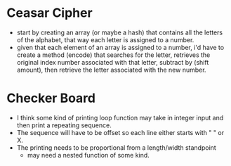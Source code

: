 # Ceasar Cipher

  - start by creating an array (or maybe a hash) that contains all the letters of the alphabet, that way each letter is assigned to a number.
  - given that each element of an array is assigned to a number, i'd have to create a method (encode) that searches for the letter, retrieves the original index number associated with that letter, subtract by (shift amount), then retrieve the letter associated with the new number.


# Checker Board

  - I think some kind of printing loop function may take in integer input and then print a repeating sequence.
  - The sequence will have to be offset so each line either starts with " " or X.
  - The printing needs to be proportional from a length/width standpoint
    - may need a nested function of some kind.
  
